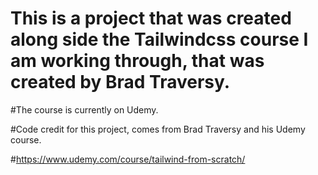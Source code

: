# This is a project that was created along side the Tailwindcss course I am working through, that was created by Brad Traversy. 

#The course is currently on Udemy.

#Code credit for this project, comes from Brad Traversy and his Udemy course. 

#https://www.udemy.com/course/tailwind-from-scratch/
